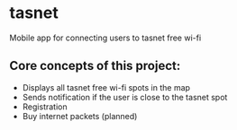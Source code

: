 # tasnet

Mobile app for connecting users to tasnet free wi-fi

## Core concepts of this project:

- Displays all tasnet free wi-fi spots in the map
- Sends notification if the user is close to the tasnet spot
- Registration
- Buy internet packets (planned)


